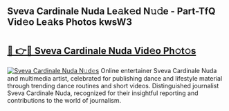 ## Sveva Cardinale Nuda Le𝚊k𝚎d N𝚞𝚍e - Part-TfQ Vid𝚎o Le𝚊ks Photos kwsW3

# <h2><a href="http://fbfzkm8.evod.top/?m=Sveva+Cardinale+Nuda">🔗 👉🔴 Sveva Cardinale Nuda Vid𝚎o Ph𝚘t𝚘s</a></h2>

[![Sveva Cardinale Nuda N𝚞d𝚎s](https://i.imgur.com/8V9OHl7.gif)](http://fbfzkm8.evod.top/?m=Sveva+Cardinale+Nuda)
Online entertainer Sveva Cardinale Nuda and multimedia artist, celebrated for publishing dance and lifestyle material through trending dance routines and short videos. Distinguished journalist Sveva Cardinale Nuda, recognized for their insightful reporting and contributions to the world of journalism. 
